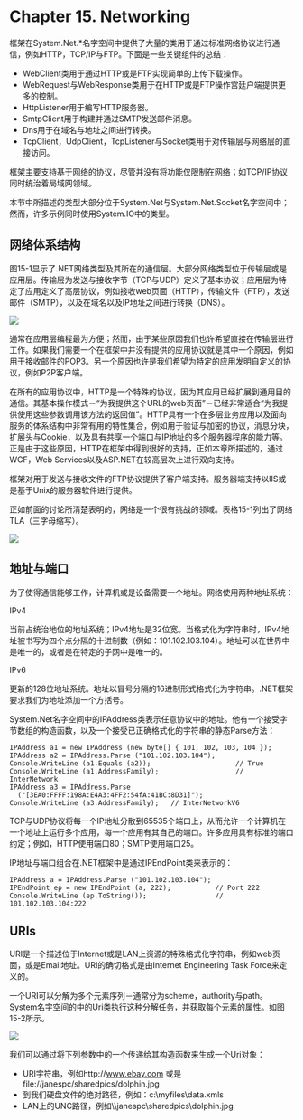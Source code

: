 Chapter 15. Networking
======================

框架在System.Net.\*名字空间中提供了大量的类用于通过标准网络协议进行通信，例如HTTP，TCP/IP与FTP。下面是一些关键组件的总结：

-   WebClient类用于通过HTTP或是FTP实现简单的上传下载操作。
-   WebRequest与WebResponse类用于在HTTP或是FTP操作宫廷户端提供更多的控制。
-   HttpListener用于编写HTTP服务器。
-   SmtpClient用于构建并通过SMTP发送邮件消息。
-   Dns用于在域名与地址之间进行转换。
-   TcpClient，UdpClient，TcpListener与Socket类用于对传输层与网络层的直接访问。

框架主要支持基于网络的协议，尽管并没有将功能仅限制在网络；如TCP/IP协议同时统治着局域网领域。

本节中所描述的类型大部分位于System.Net与System.Net.Socket名字空间中；然而，许多示例同时使用System.IO中的类型。

网络体系结构
------------

图15-1显示了.NET网络类型及其所在的通信层。大部分网络类型位于传输层或是应用层。传输层为发送与接收字节（TCP与UDP）定义了基本协议；应用层为特定了应用定义了高层协议，例如接收web页面（HTTP），传输文件（FTP），发送邮件（SMTP），以及在域名以及IP地址之间进行转换（DNS）。

![](csharp_15_1.png)

通常在应用层编程最为方便；然而，由于某些原因我们也许希望直接在传输层进行工作。如果我们需要一个在框架中并没有提供的应用协议就是其中一个原因，例如用于接收邮件的POP3。另一个原因也许是我们希望为特定的应用发明自定义的协议，例如P2P客户端。

在所有的应用协议中，HTTP是一个特殊的协议，因为其应用已经扩展到通用目的通信。其基本操作模式－“为我提供这个URL的web页面”－已经非常适合“为我提供使用这些参数调用该方法的返回值”。HTTP具有一个在多层业务应用以及面向服务的体系结构中非常有用的特性集合，例如用于验证与加密的协议，消息分块，扩展头与Cookie，以及具有共享一个端口与IP地址的多个服务器程序的能力等。正是由于这些原因，HTTP在框架中得到很好的支持，正如本章所描述的，通过WCF，Web
Services以及ASP.NET在较高层次上进行双向支持。

框架对用于发送与接收文件的FTP协议提供了客户端支持。服务器端支持以IIS或是基于Unix的服务器软件进行提供。

正如前面的讨论所清楚表明的，网络是一个很有挑战的领域。表格15-1列出了网络TLA（三字母缩写）。

![](csharp_table_15_1.png)

地址与端口
----------

为了使得通信能够工作，计算机或是设备需要一个地址。网络使用两种地址系统：

IPv4

当前占统治地位的地址系统；IPv4地址是32位宽。当格式化为字符串时，IPv4地址被书写为四个点分隔的十进制数（例如：101.102.103.104）。地址可以在世界中是唯一的，或者是在特定的子网中是唯一的。

IPv6

更新的128位地址系统。地址以冒号分隔的16进制形式格式化为字符串。.NET框架要求我们为地址添加一个方括号。

System.Net名字空间中的IPAddress类表示任意协议中的地址。他有一个接受字节数组的构造函数，以及一个接受已正确格式化的字符串的静态Parse方法：

``` {.sourceCode .csharp}
IPAddress a1 = new IPAddress (new byte[] { 101, 102, 103, 104 });
IPAddress a2 = IPAddress.Parse ("101.102.103.104");
Console.WriteLine (a1.Equals (a2));                     // True
Console.WriteLine (a1.AddressFamily);                   // InterNetwork
IPAddress a3 = IPAddress.Parse
  ("[3EA0:FFFF:198A:E4A3:4FF2:54fA:41BC:8D31]");
Console.WriteLine (a3.AddressFamily);   // InterNetworkV6
```

TCP与UDP协议将每一个IP地址分散到65535个端口上，从而允许一个计算机在一个地址上运行多个应用，每一个应用有其自己的端口。许多应用具有标准的端口约定；例如，HTTP使用端口80；SMTP使用端口25。

IP地址与端口组合在.NET框架中是通过IPEndPoint类来表示的：

``` {.sourceCode .csharp}
IPAddress a = IPAddress.Parse ("101.102.103.104");
IPEndPoint ep = new IPEndPoint (a, 222);           // Port 222
Console.WriteLine (ep.ToString());                 // 101.102.103.104:222
```

URIs
----

URI是一个描述位于Internet或是LAN上资源的特殊格式化字符串，例如web页面，或是Email地址。URI的确切格式是由Internet
Engineering Task Force来定义的。

一个URI可以分解为多个元素序列－通常分为scheme，authority与path。System名字空间的中的Uri类执行这种分解任务，并获取每个元素的属性。如图15-2所示。

![](csharp_15_2.png)

我们可以通过将下列参数中的一个传递给其构造函数来生成一个Uri对象：

-   URI字符串，例如http://www.ebay.com
    或是file://janespc/sharedpics/dolphin.jpg
-   到我们硬盘文件的绝对路径，例如：c:\\myfiles\\data.xmls
-   LAN上的UNC路径，例如\\\\janespc\\sharedpics\\dolphin.jpg


